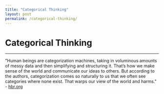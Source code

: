 ```yaml
---
title: "Categorical Thinking"
layout: post
permalink: /categorical-thinking/
---
```


# Categorical Thinking

---

"Human beings are categorization machines, taking in voluminous amounts of messy data and then simplifying and structuring it. That’s how we make sense of the world and communicate our ideas to others. But according to the authors, categorization comes so naturally to us that we often see categories where none exist. That warps our view of the world and harms." - [hbr.org](https://hbr.org/2019/09/the-dangers-of-categorical-thinking)